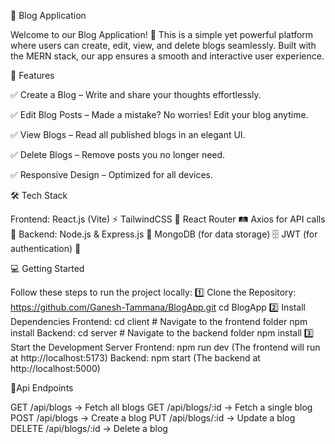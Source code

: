 📖 Blog Application

Welcome to our Blog Application! 🎉 This is a simple yet powerful platform where users can create, edit, view, and delete blogs seamlessly. Built with the MERN stack, our app ensures a smooth and interactive user experience.

🚀 Features

✅ Create a Blog – Write and share your thoughts effortlessly.

✅ Edit Blog Posts – Made a mistake? No worries! Edit your blog anytime.

✅ View Blogs – Read all published blogs in an elegant UI.

✅ Delete Blogs – Remove posts you no longer need.

✅ Responsive Design – Optimized for all devices.

🛠 Tech Stack

Frontend:
React.js (Vite) ⚡
TailwindCSS 🎨
React Router 🛤️
Axios for API calls 🔗
Backend:
Node.js & Express.js 🚀
MongoDB (for data storage) 🗄️
JWT (for authentication) 🔑

💻 Getting Started

Follow these steps to run the project locally:
1️⃣ Clone the Repository:
https://github.com/Ganesh-Tammana/BlogApp.git
cd BlogApp
2️⃣ Install Dependencies
Frontend:
cd client  # Navigate to the frontend folder
npm install
Backend:
cd server  # Navigate to the backend folder
npm install
3️⃣ Start the Development Server
Frontend:
npm run dev (The frontend will run at http://localhost:5173)
Backend:
npm start (The backend at http://localhost:5000)

🔗Api Endpoints

GET /api/blogs → Fetch all blogs
GET /api/blogs/:id → Fetch a single blog
POST /api/blogs → Create a blog
PUT /api/blogs/:id → Update a blog
DELETE /api/blogs/:id → Delete a blog
